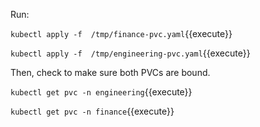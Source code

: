 Run:

`kubectl apply -f  /tmp/finance-pvc.yaml`{{execute}}


`kubectl apply -f  /tmp/engineering-pvc.yaml`{{execute}}

Then, check to make sure both PVCs are bound.

`kubectl get pvc -n engineering`{{execute}}

`kubectl get pvc -n finance`{{execute}}